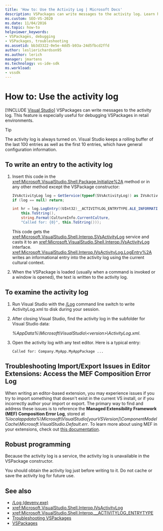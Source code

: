 ```yaml
---
title: 'How to: Use the Activity Log | Microsoft Docs'
description: VSPackages can write messages to the activity log. Learn how to use the activity log for debugging VSPackages in retail environments.
ms.custom: SEO-VS-2020
ms.date: 11/04/2016
ms.topic: how-to
helpviewer_keywords:
- VSPackages, debugging
- VSPackages, troubleshooting
ms.assetid: bb3d3322-0e5e-4dd5-b93a-24d5fbcd2ffd
author: leslierichardson95
ms.author: lerich
manager: jmartens
ms.technology: vs-ide-sdk
ms.workload:
- vssdk
---
```

# How to: Use the activity log

 [!INCLUDE [Visual Studio](~/includes/applies-to-version/vs-windows-only.md)]
VSPackages can write messages to the activity log. This feature is especially useful for debugging VSPackages in retail environments.

> [!TIP]
> The activity log is always turned on. Visual Studio keeps a rolling buffer of the last 100 entries as well as the first 10 entries, which have general configuration information.

## To write an entry to the activity log

1. Insert this code in the <xref:Microsoft.VisualStudio.Shell.Package.Initialize%2A> method or in any other method except the VSPackage constructor:

    ```csharp
    IVsActivityLog log = GetService(typeof(SVsActivityLog)) as IVsActivityLog;
    if (log == null) return;

    int hr = log.LogEntry((UInt32)__ACTIVITYLOG_ENTRYTYPE.ALE_INFORMATION,
        this.ToString(),
        string.Format(CultureInfo.CurrentCulture,
        "Called for: {0}", this.ToString()));
    ```

     This code gets the <xref:Microsoft.VisualStudio.Shell.Interop.SVsActivityLog> service and casts it to an <xref:Microsoft.VisualStudio.Shell.Interop.IVsActivityLog> interface. <xref:Microsoft.VisualStudio.Shell.Interop.IVsActivityLog.LogEntry%2A> writes an informational entry into the activity log using the current cultural context.

2. When the VSPackage is loaded (usually when a command is invoked or a window is opened), the text is written to the activity log.

## To examine the activity log

1. Run Visual Studio with the [/Log](../ide/reference/log-devenv-exe.md) command line switch to write ActivityLog.xml to disk during your session.

2. After closing Visual Studio, find the activity log in the subfolder for Visual Studio data:

   <em>*%AppData%</em>\Microsoft\VisualStudio\\\<version>\ActivityLog.xml*.

3. Open the activity log with any text editor. Here is a typical entry:

   ```
   Called for: Company.MyApp.MyAppPackage ...
   ```
## Troubleshooting Import/Export Issues in Editor Extensions: Access the MEF Composition Error Log
When writing an editor-based extension, you may experience issues if you try to import something that doesn't exist in the current VS install, or if you incorrectly author your import or export.  The primary way to find and address these issues is to reference the **Managed Extensibility Framework (MEF) Composition Error Log**, stored at *%localappdata%\Microsoft\VisualStudio[yourVSVersion]\ComponentModelCache\Microsoft.VisualStudio.Default.err*.  To learn more about using MEF in your extensions, check out [this documentation](https://learn.microsoft.com/en-us/visualstudio/extensibility/managed-extensibility-framework-in-the-editor?view=vs-2022).

## Robust programming

Because the activity log is a service, the activity log is unavailable in the VSPackage constructor.

You should obtain the activity log just before writing to it. Do not cache or save the activity log for future use.

## See also

- [/Log (devenv.exe)](../ide/reference/log-devenv-exe.md)
- <xref:Microsoft.VisualStudio.Shell.Interop.IVsActivityLog>
- <xref:Microsoft.VisualStudio.Shell.Interop.__ACTIVITYLOG_ENTRYTYPE>
- [Troubleshooting VSPackages](../extensibility/troubleshooting-vspackages.md)
- [VSPackages](../extensibility/internals/vspackages.md)
